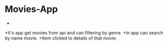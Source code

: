 # Movies-App
+
+It's app get movies from api and can filtering by genre. 
+In app can search by name movie.
+Item clicked to details of that movie.

